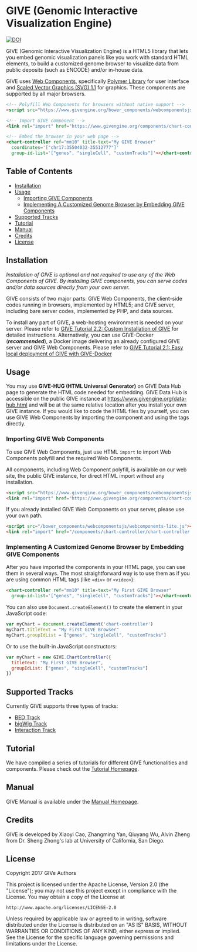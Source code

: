 # GIVE (Genomic Interactive Visualization Engine)

[![DOI](https://zenodo.org/badge/14942891.svg)](https://zenodo.org/badge/latestdoi/14942891)

GIVE (Genomic Interactive Visualization Engine) is a HTML5 library that lets you embed genomic visualization panels like you work with standard HTML elements, to build a customized genome browser to visualize data from public deposits (such as ENCODE) and/or in-house data.

GIVE uses [Web Components](https://www.webcomponents.org/), specifically [Polymer Library](https://www.polymer-project.org/) for user interface and [Scaled Vector Graphics (SVG) 1.1](https://www.w3.org/TR/SVG/) for graphics. These components are supported by all major browsers.

```html
<!-- Polyfill Web Components for browsers without native support -->
<script src="https://www.givengine.org/bower_components/webcomponentsjs/webcomponents-lite.js"></script>

<!-- Import GIVE component -->
<link rel="import" href="https://www.givengine.org/components/chart-controller/chart-controller.html">

<!-- Embed the browser in your web page -->
<chart-controller ref="mm10" title-text="My GIVE Browser"
  coordinates='["chr17:35504032-35512777"]'
  group-id-list='["genes", "singleCell", "customTracks"]'></chart-controller>
```

## Table of Contents
*   [Installation](#installation)
*   [Usage](#usage)
    *   [Importing GIVE Components](#importing-give-components)
    *   [Implementing A Customized Genome Browser by Embedding GIVE Components](#implementing-a-customized-genome-browser-by-embedding-give-components)
*   [Supported Tracks](#supported-tracks)
*   [Tutorial](#tutorial)
*   [Manual](#manual)
*   [Credits](#credits)
*   [License](#license)

## Installation

*Installation of GIVE is optional and not required to use any of the Web Components of GIVE. By installing GIVE components, you can serve codes and/or data sources directly from your own server.*

GIVE consists of two major parts: GIVE Web Components, the client-side codes running in browsers, implemented by HTML5; and GIVE server, including bare server codes, implemented by PHP, and data sources.

To install any part of GIVE, a web-hosting environment is needed on your server. Please refer to [GIVE Tutorial 2.2: Custom Installation of GIVE](tutorials/2.2-custom-installation.md) for detailed instructions. Alternatively, you can use GIVE-Docker (__*recommended*__), a Docker image delivering an already configured GIVE server and GIVE Web Components. Please refer to [GIVE Tutorial 2.1: Easy local deployment of GIVE with GIVE-Docker](tutorials/2.1-GIVE-Docker.md)

## Usage

You may use __GIVE-HUG (HTML Universal Generator)__ on GIVE Data Hub page to generate the HTML code needed for embedding. GIVE Data Hub is accessible on the public GIVE instance at <https://www.givengine.org/data-hub.html> and will be at the same relative location after you install your own GIVE instance. If you would like to code the HTML files by yourself, you can use GIVE Web Components by importing the component and using the tags directly.

### Importing GIVE Web Components

To use GIVE Web Components, just use HTML `import` to import Web Components polyfill and the required Web Components.

All components, including Web Component polyfill, is available on our web site, the public GIVE instance, for direct HTML import without any installation.
```html
<script src="https://www.givengine.org/bower_components/webcomponentsjs/webcomponents-lite.js"></script>
<link rel="import" href="https://www.givengine.org/components/chart-controller/chart-controller.html">
```

If you already installed GIVE Web Components on your server, please use your own path.
```html
<script src="/bower_components/webcomponentsjs/webcomponents-lite.js"></script>
<link rel="import" href="/components/chart-controller/chart-controller.html">
```

### Implementing A Customized Genome Browser by Embedding GIVE Components

After you have imported the components in your HTML page, you can use them in several ways. The most straightforward way is to use them as if you are using common HTML tags (like `<div>` or `<video>`):
```html
<chart-controller ref="mm10" title-text="My First GIVE Browser"
  group-id-list='["genes", "singleCell", "customTracks"]'></chart-controller>
```

You can also use `Document.createElement()` to create the element in your JavaScript code:
```JavaScript
var myChart = document.createElement('chart-controller')
myChart.titleText = "My First GIVE Browser"
myChart.groupIdList = ["genes", "singleCell", "customTracks"]
```
Or to use the built-in JavaScript constructors:
```JavaScript
var myChart = new GIVE.ChartController({
  titleText: "My First GIVE Browser",
  groupIdList: ["genes", "singleCell", "customTracks"]
})
```

## Supported Tracks

Currently GIVE supports three types of tracks:
*   [BED Track](html/components/track-object/bed-track/)
*   [bigWig Track](html/components/track-object/bigwig-track/)
*   [Interaction Track](html/components/track-object/interaction-track/)

## Tutorial

We have compiled a series of tutorials for different GIVE functionalities and components. Please check out the [Tutorial Homepage](tutorials/Readme.md).

## Manual

GIVE Manual is available under the [Manual Homepage](manuals/Readme.md).

## Credits

GIVE is developed by Xiaoyi Cao, Zhangming Yan, Qiuyang Wu, Alvin Zheng from Dr. Sheng Zhong's lab at University of California, San Diego.

## License

Copyright 2017 GIVe Authors

This project is licensed under the Apache License, Version 2.0 (the "License");
you may not use this project except in compliance with the License.
You may obtain a copy of the License at

    http://www.apache.org/licenses/LICENSE-2.0

Unless required by applicable law or agreed to in writing, software
distributed under the License is distributed on an "AS IS" BASIS,
WITHOUT WARRANTIES OR CONDITIONS OF ANY KIND, either express or implied.
See the License for the specific language governing permissions and
limitations under the License.
